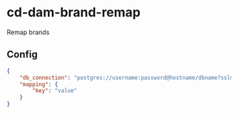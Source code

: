 cd-dam-brand-remap
==================

Remap brands


## Config
```json
{
    "db_connection": "postgres://username:password@hostname/dbname?sslmode=disable",
    "mapping": {
        "key": "value"
    }
}
```
